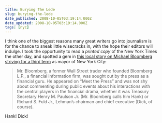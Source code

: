 ```yaml
---
title: Burying The Lede
slug: burying-the-lede
date_published: 2008-10-05T03:19:14.000Z
date_updated: 2008-10-05T03:19:14.000Z
tags: [nyc]
---
```


I think one of the biggest reasons many great writers go into journalism is for the chance to sneak little wisecracks in, with the hope their editors will indulge. I took the opportunity to read a *printed copy* of the New York Times the other day, and spotted a gem in [this local story on Michael Bloomberg striving for a third term](http://www.nytimes.com/2008/10/01/nyregion/01support.html?partner=permalink&amp;exprod=permalink) as mayor of New York City:

> Mr. Bloomberg, a former Wall Street trader who founded Bloomberg L.P., a financial information firm, was sought out by the press as a financial guru. He appeared on “Meet the Press” and was not shy about commenting during public events about his interactions with the central players in the financial drama, whether it was Treasury Secretary Henry M. Paulson Jr. (Mr. Bloomberg calls him Hank) or Richard S. Fuld Jr., Lehman’s chairman and chief executive (Dick, of course).

Hank! Dick!
